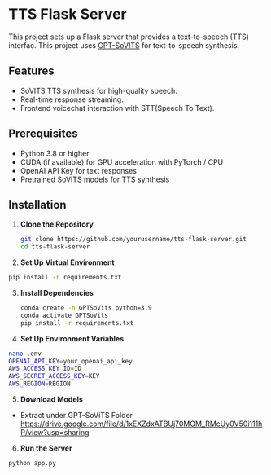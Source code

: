 # TTS Flask Server

This project sets up a Flask server that provides a text-to-speech (TTS) interfac.
This project uses [GPT-SoVITS](https://github.com/RVC-Boss/GPT-SoVITS) for text-to-speech synthesis. 

## Features

- SoVITS TTS synthesis for high-quality speech.
- Real-time response streaming.
- Frontend voicechat interaction with STT(Speech To Text).

## Prerequisites

- Python 3.8 or higher
- CUDA (if available) for GPU acceleration with PyTorch / CPU
- OpenAI API Key for text responses
- Pretrained SoVITS models for TTS synthesis

## Installation

1. **Clone the Repository**
   ```bash
   git clone https://github.com/yourusername/tts-flask-server.git
   cd tts-flask-server
   ```
2. **Set Up Virtual Environment**
  ```bash
  pip install -r requirements.txt
  ```
3. **Install Dependencies**
   ```bash
   conda create -n GPTSoVits python=3.9
   conda activate GPTSoVits
   pip install -r requirements.txt
   ```
4. **Set Up Environment Variables**
  ```bash
  nano .env
  OPENAI_API_KEY=your_openai_api_key
  AWS_ACCESS_KEY_ID=ID
  AWS_SECRET_ACCESS_KEY=KEY
  AWS_REGION=REGION
  ```
5. **Download Models**
  - Extract under GPT-SoViTS Folder
  https://drive.google.com/file/d/1xEXZdxATBUj70MOM_RMcUy0V50i111hP/view?usp=sharing
6. **Run the Server**
  ```bash
  python app.py
  ```